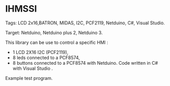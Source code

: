 # IHMSSI
Tags: LCD 2x16,BATRON, MIDAS, I2C, PCF2119, Netduino, C#, Visual Studio.

Target: Netduino, Netduino plus 2, Netduino 3.

This library can be use to control a specific HMI :
- 1 LCD 2X16 I2C (PCF2119),
- 8 leds connected to a PCF8574,
- 8 buttons connected to a PCF8574
with Netduino. 
Code written in C# with Visual Studio . 

Example test program.
